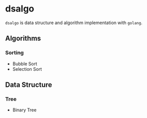 dsalgo
======

`dsalgo` is data structure and algorithm implementation with `golang`.


Algorithms
----------

### Sorting

- Bubble Sort
- Selection Sort


Data Structure
--------------

### Tree

- Binary Tree

